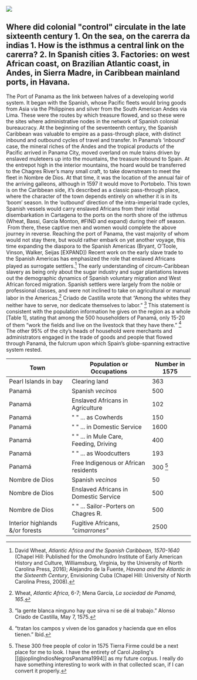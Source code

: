 <a href="https://juncture-digital.org"><img src="https://juncture-digital.org/images/ve-button.png"></a>

<param ve-config 
       title="Panama"
       author="EmKamm"
       banner="https://raw.githubusercontent.com/emKamm/homepage/main/Panama/1644Jansson.png" 
       layout="vtl">

<!-- Entities discussed throughout the essay are typically defined before the essay text and
     are thus available in all text.  Entity identifiers (QIDs) can be found in either
     Wikipedia or Wikidata (https://www.wikidata.org)> -->
<param ve-entity eid="">

Where did colonial "control" circulate in the late sixteenth century
	1. 	On the sea, on the carerra da indias
		1. How is the isthmus a central link on the carerra?
	2. In Spanish cities
	3. Factories: on west African coast, on Brazilian Atlantic coast, in Andes, in Sierra Madre, in Caribbean mainland ports, in Havana. 
---
The Port of Panama as the link between halves of a developing world system. It began with the Spanish, whose Pacific fleets would bring goods from Asia via the Philippines and silver from the South American Andes via Lima. These were the routes by which treasure flowed, and so these were the sites where administrative nodes in the network of Spanish colonial bureaucracy.
At the beginning of the seventeenth century, the Spanish Caribbean was valuable to empire as a pass-through place, with distinct inbound and outbound cycles of travel and transfer. In Panama’s ‘inbound’ case, the mineral riches of the Andes and the tropical products of the Pacific arrived in Panama City, moved overland on mule trains driven by enslaved muleteers up into the mountains, the treasure inbound to Spain. At the entrepot high in the interior mountains, the hoard would be transferred to the Chagres River’s many small craft, to take downstream to meet the fleet in Nombre de Dios. At that time, it was the location of the annual fair of the arriving galleons, although in 1597 it would move to Portobelo. This town is on the Caribbean side, it’s described as a classic pass-through place, where the character of the town depends entirely on whether it is in its ‘boom’ season. In the ‘outbound’ direction of the intra-imperial trade cycles, Spanish vessels would carry enslaved Africans from their initial disembarkation in Cartagena to the ports on the north shore of the isthmus (Wheat, Bassi, Garcia Monton, #FIND and expand) during their off season.  From there, these captive men and women would complete the above journey in reverse. Reaching the port of Panama, the vast majority of whom would not stay there, but would rather embark on yet another voyage, this time expanding the diaspora to the Spanish Americas (Bryant, O’Toole, Vinson, Walker, Seijas [EXPAND])
Recent work on the early slave trade to the Spanish Americas has emphasized the role that enslaved Africans played as surrogate settlers.[^4.1] The early understanding of circum-Caribbean slavery as being only about the sugar industry and sugar plantations leaves out the demographic dynamics of Spanish voluntary migration and West African forced migration. Spanish settlers were largely from the noble or professional classes, and were not inclined to take on agricultural or manual labor in the Americas.[^4.2] Criado de Castilla wrote that “Among the whites they neither have to serve, nor dedicate themselves to labor.” [^4.3] This statement is consistent with the population information he gives on the region as a whole [Table 1], stating that among the 500 householders of Panamá, only 15-20 of them “work the fields and live on the livestock that they have there.” [^4.4] The other 95% of the city’s heads of household were merchants and administrators engaged in the trade of goods and people that flowed through Panamá, the fulcrum upon which Spain’s globe-spanning extractive system rested.

  Town | Population or Occupations | Number in 1575
  ----|---|----
  Pearl Islands in bay | Clearing land | 363 
  Panamá | Spanish *vecinos*  | 500 
  Panamá | Enslaved Africans in Agriculture | 102
  Panamá | 		 " " ... 	as Cowherds | 150
  Panamá | 		 " " ... 	in Domestic Service | 1600 
  Panamá | 		 " " ... in Mule Care, Feeding, Driving | 400 
  Panamá | 		 " " ... 	as Woodcutters | 193
  Panamá | Free Indigenous or African residents | 300 [^4.5] 
  Nombre de Dios | Spanish *vecinos* | 50
  Nombre de Dios | Enslaved Africans in Domestic Service | 500
  Nombre de Dios | 		 " " ... 	Sailor-Porters on Chagres R. | 500
  Interior highlands &/or forests| Fugitive Africans, *"cimarrones"* | 2500
  
[^4.1]: David Wheat, _Atlantic Africa and the Spanish Caribbean, 1570-1640_ (Chapel Hill: Published for the Omohundro Institute of Early American History and Culture, Williamsburg, Virginia, by the University of North Carolina Press, 2016); Alejandro de la Fuente, _Havana and the Atlantic in the Sixteenth Century_, Envisioning Cuba (Chapel Hill: University of North Carolina Press, 2008).

[^4.2]: Wheat, _Atlantic Africa_, 6-7; Mena García, _La sociedad de Panamá, 165_.

[^4.3]: “la gente blanca ninguno hay que sirva ni se dé al trabajo.” Alonso Criado de Castilla, May 7, 1575.

[^4.4]: “tratan los campos y viven de los ganados y hacienda que en ellos tienen.” Ibid.
[^4.5]: These 300 free people of color in 1575 Tierra Firme could be a next place for me to look. I have the entirety of Carol Jopling's [[@joplingIndiosNegrosPanama1994]] as my future corpus. I really do have something interesting to work with in that collected scan, if I can convert it properly. 
